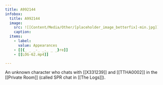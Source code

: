 ```yaml
---
title: A992144
infobox:
  title: A992144
  image:
    src: ![[Content/Media/Other/[placeholder_image_betterfix]-min.jpg]]
    caption: 
  items:
    - label: 
      value: Appearances
	- [[{_ _ _-_ _._ _ _}re]]
	- [[LOG-62.mp4]]

---
```


An unknown character who chats with [[X331239]] and [[TTHA0002]] in the [[Private Room]] (called SPR chat in [[The Logs]]).

